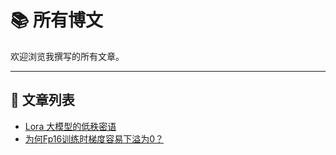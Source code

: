 # 📚 所有博文

欢迎浏览我撰写的所有文章。

---

## 🔖 文章列表

- [Lora 大模型的低秩密语](LoRA-大模型的低秩密语.md)
- [为何Fp16训练时梯度容易下溢为0？](为何FP16训练时梯度容易下溢为0？.md)